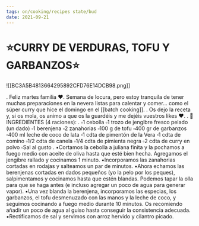 ```yaml
---
tags: on/cooking/recipes state/bud
date: 2021-09-21
---
```

# ⭐️CURRY DE VERDURAS, TOFU Y GARBANZOS⭐️

![[BC3A5B4813664295892CFD76E14DCB98.png]]

.
Feliz martes familia ❤️. Semana de locura, pero estoy tranquila de tener muchas preparaciones en la nevera listas para calentar y comer… como el súper curry que hice el domingo en el [[batch cooking]].
.
Os dejo la receta y, si os mola, os animo a que os la guardéis y me dejéis vuestros likes ❤️.
.
🍴INGREDIENTES (4 raciones):
.
▫️1 cebolla
▫️1 trozo de jengibre fresco pelado (un dado)
▫️1 berenjena
▫️2 zanahorias
▫️100 g de tofu
▫️400 gr de garbanzos
▫️400 ml leche de coco de lata
▫️1 cdta de pimentón de la Vera
▫️1 cdta de comino
▫️1/2 cdta de canela
▫️1/4 cdta de pimienta negra
▫️2 cdta de curry en polvo
▫️Sal al gusto
.
▪️Cortamos la cebolla a juliana finita y la pochamos a fuego medio con aceite de oliva hasta que esté bien hecha. Agregamos el jengibre rallado y cocinamos 1 minuto.
▪️Incorporamos las zanahorias cortadas en rodajas y salteamos un par de minutos.
▪️Ahora echamos las berenjenas cortadas en dados pequeños (yo la pelo por los peques), salpimentamos y cocinamos hasta que estén blandas. Podemos tapar la olla para que se haga antes (e incluso agregar un poco de agua para generar vapor).
▪️Una vez blanda la berenjena, incorporamos las especias, los garbanzos, el tofu desmenuzado con las manos y la leche de coco, y seguimos cocinando a fuego medio durante 10 minutos. Os recomiendo añadir un poco de agua al guiso hasta conseguir la consistencia adecuada.
▪️Rectificamos de sal y servimos con arroz hervido y cilantro picado.
